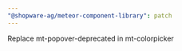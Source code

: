 ```yaml
---
"@shopware-ag/meteor-component-library": patch
---
```


Replace mt-popover-deprecated in mt-colorpicker
